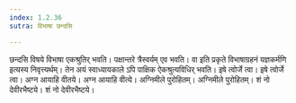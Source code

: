 ```yaml
---
index: 1.2.36
sutra: विभाषा छन्दसि

---
```

छन्दसि विषये विभाषा एकश्रुतिर् भवति। पक्षान्तरे त्रैस्वर्यम् एव भवति। वा इति प्रकृते विभाषाग्रहनं यज्ञकर्मणि इत्यस्य निवृत्त्यर्थम्। तेन अयं स्वाध्यायकाले ऽपि पाक्षिक ऐकश्रुत्यविधिर् भवति। इषे त्वोर्जे त्वा। इषे त्वोर्जे त्वा। अग्न आयाहि वीतये। अग्न आयाहि वीत्ये। अग्निमीले पुरोहितम्। अग्निमीले पुरोहितम्। शं नो देवीरभैष्टये। शं नो देवीरभैष्टये।